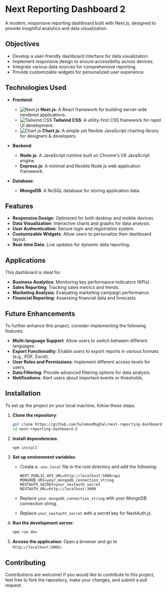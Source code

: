 # Next Reporting Dashboard 2

A modern, responsive reporting dashboard built with Next.js, designed to provide insightful analytics and data visualization.

## Objectives

* Develop a user-friendly dashboard interface for data visualization.
* Implement responsive design to ensure accessibility across devices.
* Integrate various data sources for comprehensive reporting.
* Provide customizable widgets for personalized user experience.

## Technologies Used

* **Frontend**:

  * ![Next.js](https://img.shields.io/badge/Next.js-000000?logo=nextdotjs\&logoColor=white) **Next.js**: A React framework for building server-side rendered applications.
  * ![Tailwind CSS](https://img.shields.io/badge/Tailwind%20CSS-06B6D4?logo=tailwindcss\&logoColor=white) **Tailwind CSS**: A utility-first CSS framework for rapid UI development.
  * ![Chart.js](https://img.shields.io/badge/Chart.js-F6A5D0?logo=chart.js\&logoColor=white) **Chart.js**: A simple yet flexible JavaScript charting library for designers & developers.

* **Backend**:

  * **Node.js**: A JavaScript runtime built on Chrome's V8 JavaScript engine.
  * **Express.js**: A minimal and flexible Node.js web application framework.

* **Database**:

  * **MongoDB**: A NoSQL database for storing application data.

## Features

* **Responsive Design**: Optimized for both desktop and mobile devices.
* **Data Visualization**: Interactive charts and graphs for data analysis.
* **User Authentication**: Secure login and registration system.
* **Customizable Widgets**: Allow users to personalize their dashboard layout.
* **Real-time Data**: Live updates for dynamic data reporting.

## Applications

This dashboard is ideal for:

* **Business Analytics**: Monitoring key performance indicators (KPIs).
* **Sales Reporting**: Tracking sales metrics and trends.
* **Marketing Analysis**: Evaluating marketing campaign performance.
* **Financial Reporting**: Assessing financial data and forecasts.

## Future Enhancements

To further enhance this project, consider implementing the following features:

* **Multi-language Support**: Allow users to switch between different languages.
* **Export Functionality**: Enable users to export reports in various formats (e.g., PDF, Excel).
* **User Roles and Permissions**: Implement different access levels for users.
* **Data Filtering**: Provide advanced filtering options for data analysis.
* **Notifications**: Alert users about important events or thresholds.

## Installation

To set up the project on your local machine, follow these steps:

1. **Clone the repository**:

   ```bash
   git clone https://github.com/SulemanMughal/next-reporting-dashboard-2.git
   cd next-reporting-dashboard-2
   ```

2. **Install dependencies**:

   ```bash
   npm install
   ```

3. **Set up environment variables**:

   * Create a `.env.local` file in the root directory and add the following:

     ```
     NEXT_PUBLIC_API_URL=http://localhost:5000/api
     MONGODB_URI=your_mongodb_connection_string
     NEXTAUTH_SECRET=your_nextauth_secret
     NEXTAUTH_URL=http://localhost:3000
     ```
   * Replace `your_mongodb_connection_string` with your MongoDB connection string.
   * Replace `your_nextauth_secret` with a secret key for NextAuth.js.

4. **Run the development server**:

   ```bash
   npm run dev
   ```

5. **Access the application**:
   Open a browser and go to `http://localhost:3000/`.

## Contributing

Contributions are welcome! If you would like to contribute to this project, feel free to fork the repository, make your changes, and submit a pull request.
